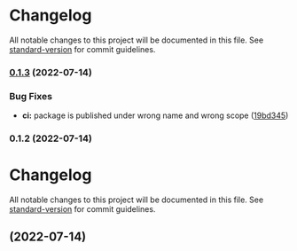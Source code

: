 # Changelog

All notable changes to this project will be documented in this file. See [standard-version](https://github.com/conventional-changelog/standard-version) for commit guidelines.

### [0.1.3](https://github.com/coon-js/create-siesta/compare/v0.1.2...v0.1.3) (2022-07-14)


### Bug Fixes

* **ci:** package is published under wrong name and wrong scope ([19bd345](https://github.com/coon-js/create-siesta/commit/19bd345c9ae7bfc1f624d39a53b6ac8e5572a803))

### 0.1.2 (2022-07-14)

# Changelog

All notable changes to this project will be documented in this file. See [standard-version](https://github.com/conventional-changelog/standard-version) for commit guidelines.

##  (2022-07-14)
